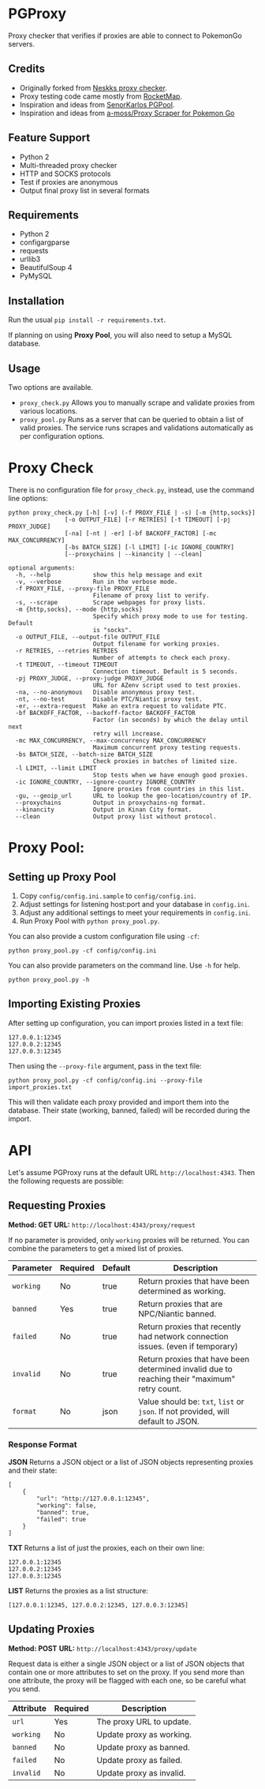 # PGProxy
Proxy checker that verifies if proxies are able to connect to PokemonGo servers.

## Credits
 - Originally forked from [Neskks proxy checker](https://github.com/neskk/PoGo-Proxies).
 - Proxy testing code came mostly from [RocketMap](http://github.com/RocketMap/RocketMap).
 - Inspiration and ideas from [SenorKarlos PGPool](https://github.com/SenorKarlos/PGPool).
 - Inspiration and ideas from [a-moss/Proxy Scraper for Pokemon Go](https://gist.github.com/a-moss/1578eb07b2570b5d97d85b1e93e81cc8s)

## Feature Support
 * Python 2
 * Multi-threaded proxy checker
 * HTTP and SOCKS protocols
 * Test if proxies are anonymous
 * Output final proxy list in several formats

## Requirements
 * Python 2
 * configargparse
 * requests
 * urllib3
 * BeautifulSoup 4
 * PyMySQL


## Installation

Run the usual `pip install -r requirements.txt`.

If planning on using **Proxy Pool**, you will also need to setup a MySQL database. 

## Usage

Two options are available. 

 * `proxy_check.py` Allows you to manually scrape and validate proxies from various locations.
 * `proxy_pool.py` Runs as a server that can be queried to obtain a list of valid proxies. The service runs scrapes and validations automatically as per configuration options.

# Proxy Check

There is no configuration file for `proxy_check.py`, instead, use the command line options:
```
python proxy_check.py [-h] [-v] (-f PROXY_FILE | -s) [-m {http,socks}]
                [-o OUTPUT_FILE] [-r RETRIES] [-t TIMEOUT] [-pj PROXY_JUDGE]
                [-na] [-nt | -er] [-bf BACKOFF_FACTOR] [-mc MAX_CONCURRENCY]
                [-bs BATCH_SIZE] [-l LIMIT] [-ic IGNORE_COUNTRY]
                [--proxychains | --kinancity | --clean]

optional arguments:
  -h, --help            show this help message and exit
  -v, --verbose         Run in the verbose mode.
  -f PROXY_FILE, --proxy-file PROXY_FILE
                        Filename of proxy list to verify.
  -s, --scrape          Scrape webpages for proxy lists.
  -m {http,socks}, --mode {http,socks}
                        Specify which proxy mode to use for testing. Default
                        is "socks".
  -o OUTPUT_FILE, --output-file OUTPUT_FILE
                        Output filename for working proxies.
  -r RETRIES, --retries RETRIES
                        Number of attempts to check each proxy.
  -t TIMEOUT, --timeout TIMEOUT
                        Connection timeout. Default is 5 seconds.
  -pj PROXY_JUDGE, --proxy-judge PROXY_JUDGE
                        URL for AZenv script used to test proxies.
  -na, --no-anonymous   Disable anonymous proxy test.
  -nt, --no-test        Disable PTC/Niantic proxy test.
  -er, --extra-request  Make an extra request to validate PTC.
  -bf BACKOFF_FACTOR, --backoff-factor BACKOFF_FACTOR
                        Factor (in seconds) by which the delay until next
                        retry will increase.
  -mc MAX_CONCURRENCY, --max-concurrency MAX_CONCURRENCY
                        Maximum concurrent proxy testing requests.
  -bs BATCH_SIZE, --batch-size BATCH_SIZE
                        Check proxies in batches of limited size.
  -l LIMIT, --limit LIMIT
                        Stop tests when we have enough good proxies.
  -ic IGNORE_COUNTRY, --ignore-country IGNORE_COUNTRY
                        Ignore proxies from countries in this list.
  -gu, --geoip_url      URL to lookup the geo-location/country of IP.
  --proxychains         Output in proxychains-ng format.
  --kinancity           Output in Kinan City format.
  --clean               Output proxy list without protocol.
```


# Proxy Pool:

## Setting up Proxy Pool

1. Copy `config/config.ini.sample` to `config/config.ini`.
2. Adjust settings for listening host:port and your database in `config.ini`.
3. Adjust any additional settings to meet your requirements in `config.ini`.
4. Run Proxy Pool with `python proxy_pool.py`.

You can also provide a custom configuration file using `-cf`:

`python proxy_pool.py -cf config/config.ini`

You can also provide parameters on the command line. Use `-h` for help.

`python proxy_pool.py -h`

## Importing Existing Proxies

After setting up configuration, you can import proxies listed in a text file:

```
127.0.0.1:12345
127.0.0.2:12345
127.0.0.3:12345
```

Then using the `--proxy-file` argument, pass in the text file:

`python proxy_pool.py -cf config/config.ini --proxy-file import_proxies.txt`

This will then validate each proxy provided and import them into the database. Their state (working, banned, failed) will be recorded during the import.

# API

Let's assume PGProxy runs at the default URL `http://localhost:4343`. Then the following requests are possible:

## Requesting Proxies

**Method: GET**
**URL:** `http://localhost:4343/proxy/request`

If no parameter is provided, only `working` proxies will be returned. You can combine the parameters to get a mixed list of proxies.

Parameter | Required | Default | Description
--------- | -------- | ------- | -----------
`working` | No  | true | Return proxies that have been determined as working.
`banned`  | Yes | true | Return proxies that are NPC/Niantic banned.
`failed` | No  | true | Return proxies that recently had network connection issues. (even if temporary)
`invalid` | No  | true | Return proxies that have been determined invalid due to reaching their "maximum" retry count.
`format`  | No | json | Value should be: `txt`, `list` or `json`. If not provided, will default to JSON.

### Response Format

**JSON**
Returns a JSON object or a list of JSON objects representing proxies and their state:
```
[
	{
		"url": "http://127.0.0.1:12345",
		"working": false,
		"banned": true,
		"failed": true
	}
]
```

**TXT**
Returns a list of just the proxies, each on their own line:
```
127.0.0.1:12345
127.0.0.2:12345
127.0.0.3:12345
```

**LIST**
Returns the proxies as a list structure:
```
[127.0.0.1:12345, 127.0.0.2:12345, 127.0.0.3:12345]
```

## Updating Proxies

**Method: POST**
**URL:** `http://localhost:4343/proxy/update`

Request data is either a single JSON object or a list of JSON objects that contain one or more attributes to set on the proxy. If you send more than one attribute, the proxy will be flagged with each one, so be careful what you send.

Attribute | Required | Description
--------- | ----------- | -----------
`url` | Yes | The proxy URL to update.
`working` | No | Update proxy as working.
`banned`  | No | Update proxy as banned.
`failed` | No | Update proxy as failed.
`invalid` | No | Update proxy as invalid.
